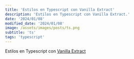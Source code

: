 ```yaml
---
title: 'Estilos en Typescript con Vanilla Extract'
description: 'Estilos en Typescript con Vanilla Extract.'
date: '2024/01/08'
modified_date: '2024/01/08'
image: /assets/images/posts/ts.png
subtitle: 'ts'
tags: 'typescript'
---
```


Estilos en Typescript con [Vanilla Extract](https://vanilla-extract.style/)
